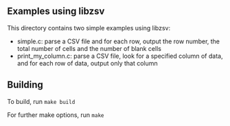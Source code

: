 ## Examples using libzsv

This directory contains two simple examples using libzsv:
* simple.c: parse a CSV file and for each row, output the row number,
  the total number of cells and the number of blank cells
* print_my_column.c: parse a CSV file, look for a specified
  column of data, and for each row of data, output only that column

## Building

To build, run `make build`

For further make options, run `make`
